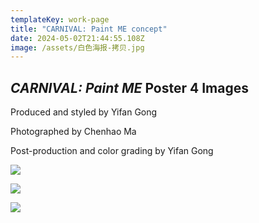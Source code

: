 ```yaml
---
templateKey: work-page
title: "CARNIVAL: Paint ME concept"
date: 2024-05-02T21:44:55.108Z
image: /assets/白色海报-拷贝.jpg
---
```

## *CARNIVAL: Paint ME* Poster 4 Images

Produced and styled by Yifan Gong

P﻿hotographed by Chenhao Ma

Post-production and color grading by Yifan Gong



![](/assets/红色海报-拷贝.jpg#middle)

![](/assets/黄色海报-拷贝.jpg#middle)

![](/assets/蓝色海报未p纯蓝色眼睛.jpg#middle)